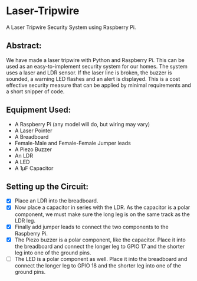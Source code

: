 # Laser-Tripwire
A Laser Tripwire Security System using Raspberry Pi.

## Abstract:
We have made a laser tripwire with Python and Raspberry Pi. This can be used as an easy-to-implement security system for our homes. The system uses a laser and LDR sensor. If the laser line is broken, the buzzer is sounded, a warning LED flashes and an alert is displayed. This is a cost effective security measure that can be applied by minimal requirements and a short snipper of code.

## Equipment Used:
* A Raspberry Pi (any model will do, but wiring may vary)
* A Laser Pointer
* A Breadboard
* Female-Male and Female-Female Jumper leads
* A Piezo Buzzer
* An LDR
* A LED
* A 1μF Capacitor

## Setting up the Circuit:
- [x] Place an LDR into the breadboard.
- [x] Now place a capacitor in series with the LDR. As the capacitor is a polar component, we must make sure the long leg is on the same track as the LDR leg.
- [x] Finally add jumper leads to connect the two components to the Raspberry Pi.
- [x] The Piezo buzzer is a polar component, like the capacitor. Place it into the breadboard and connect the longer leg to GPIO 17 and the shorter leg into one of the ground pins.
- [ ] The LED is a polar component as well. Place it into the breadboard and connect the longer leg to GPIO 18 and the shorter leg into one of the ground pins.
